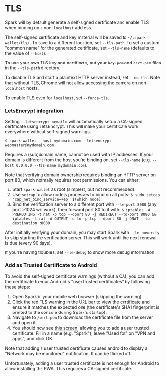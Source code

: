 # TLS

Spark will by default generate a self-signed certificate and enable TLS when binding on a non-`localhost` address.

The self-signed certificate and key material will be saved to `~/.spark-wallet/tls/`.
To save to a different location, set `--tls-path`.
To set a custom "common name" for the generated certificate, set `--tls-name` (defaults to the value of `--host`).

To use your own TLS key and certificate, put your `key.pem` and `cert.pem` files in the `--tls-path` directory.

To disable TLS and start a plaintext HTTP server instead, set `--no-tls`.
Note that without TLS, Chrome will not allow accessing the camera on non-`localhost` hosts.

To enable TLS even for `localhost`, set `--force-tls`.

### LetsEncrypt integration

Setting `--letsencrypt <email>` will automatically setup a CA-signed certificate using LetsEncrypt.
This will make your certificate work everywhere without self-signed warnings.

```
$ spark-wallet --host mydomain.com --letsencrypt webmaster@mydomain.com
```

Requires a (sub)domain name, cannot be used with IP addresses.
If your domain is different from the host you're binding on, set `--tls-name`
(e.g. `--host 0.0.0.0 --tls-name mydomain.com`).

Note that verifying domain ownership requires binding an HTTP server on port 80, which normally requires root permissions.
You can either:

1. Start `spark-wallet` as root (simplest, but not recommended).
2. Use `setcap` to allow nodejs processes to bind on all ports: `$ sudo setcap 'cap_net_bind_service=+ep' $(which node)`
3. Bind the verification server to a different port with `--le-port 8080` (any port >1024 will work), then forward port 80 to it with:
   `$ iptables -A PREROUTING -t nat -p tcp --dport 80 -j REDIRECT --to-port 8080 && iptables -t nat -A OUTPUT -o lo -p tcp --dport 80 -j DNAT --to-destination :8080`

After initially verifying your domain, you may start Spark with `--le-noverify` to skip starting the verification server.
This will work until the next renewal is due (every 90 days).

If you're having troubles, set `--le-debug` to show more debug information.

### Add as Trusted Certificate to Android

To avoid the self-signed certificate warnings (without a CA), you can add the certificate to your Android's "user trusted certificates"
by following these steps:

1. Open Spark in your mobile web browser (skipping the warning).
2. Click the red TLS warning in the URL bar to view the certificate and ensure it matches the expected one
   (the certificate's SHA1 fingerprint is printed to the console during Spark's startup).
3. Navigate to `/cert.pem` to download the certificate file from the server and open it.
4. You should now see [this screen](https://i.imgur.com/f2DMWdL.png), allowing you to add a user trusted certificate.
   Fill in a name (e.g. "Spark"), leave "Used for" on "VPN and apps", and click OK.

Note that adding a user trusted certificate causes android to display a "Network may be monitored" notification.
It can be flicked off.

Unfortunately, adding a user trusted certificate is not enough for Android to allow installing the PWA.
This requires a CA-signed certificate.

